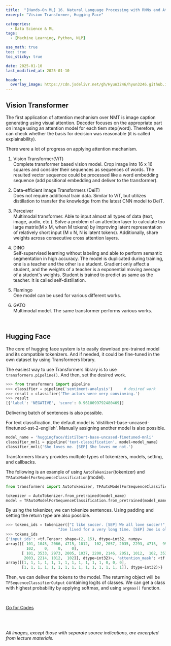 ```yaml
---
title:  "[Hands-On ML] 16. Natural Language Processing with RNNs and Attention - 5"
excerpt: "Vision Transformer, Hugging Face"

categories:
  - Data Science & ML
tags:
  - [Machine Learning, Python, NLP]

use_math: true
toc: true
toc_sticky: true

date: 2025-01-10
last_modified_at: 2025-01-10

header:
  overlay_image: https://cdn.jsdelivr.net/gh/Hyun3246/hyun3246.github.io@master/image/overlay image/Hands-on ML.png
---
```

## Vision Transformer
The first application of attention mechanism over NMT is image caption generating using visual attention. Decoder focuses on the appropriate part on image using an attention model for each tiem step(word). Therefore, we can check whether the basis for decision was reasonable (it is called explainability).

There were a lot of progress on applying attention mechanism.

1. Vision Transformer(ViT) <br/>
    Complete transformer based vision model. Crop image into 16 x 16 squares and consider their sequences as sequences of words. The resulted vector sequence could be processed like a word embedding sequence (add positional embedding and deliver to the transformer).

2. Data-efficient Image Transformers (DeiT) <br/>
    Does not require additional train data. Similar to ViT, but utilizes distillation to transfer the knowledge from the latest  CNN model to DeiT.

3. Perceiver <br/>
    Multimodal transformer. Able to input almost all types of data (text, image, audio, etc.). Solve a problem of an attention layer to calculate too large matrix(M x M, when M tokens) by improving latent representation of relatively short input (M x N, N is latent tokens). Additionally, share weights across consecutive cross attention layers.

4. DINO <br/>
    Self-supervised learning without labeling and able to perform semantic segmentation in high accuracy. The model is duplicated during training, one is a teacher and the other is a student. Gradient only affect a student, and the weights of a teacher is a exponential moving average of a student's weights. Student is trained to predict as same as the teacher. It is called self-distillation.

5. Flamingo <br/>
    One model can be used for various different works.

6. GATO <br/>
    Multimodal model. The same transformer performs various works.

<br/>

## Hugging Face
The core of hugging face system is to easily download pre-trained model and its compatible tokenizers. And if needed, it could be fine-tuned in the own dataset by using Transformers library.

The easiest way to use Transformers library is to use `transformers.pipeline()`. And then, set the desired work.

```python
>>> from transformers import pipeline
>>> classifier = pipeline('sentiment-analysis')     # desired work
>>> result = classifier('The actors were very convinving.')
>>> result
[{'label': 'NEGATIVE', 'score': 0.9610099792480469}]
```
Delivering batch of sentences is also possible.

For text classification, the default model is 'distilbert-base-uncased-finetuned-sst-2-english'. Manually assigning another model is also possible.

```python
model_name = 'huggingface/distilbert-base-uncased-finetuned-mnli'
classifier_mnli = pipeline('text-classification', model=model_name)
classifier_mnli('She loves me. [SEP] She loves me not.')
```

Transformers library provides multiple types of tokenizers, models, setting, and callbacks.

The following is an example of using `AutoTokenizer`(tokenizer) and `TFAutoModelForSequenceClassification`(model).

```python
from transformers import AutoTokenizer, TFAutoModelForSequenceClassification

tokenizer = AutoTokenizer.from_pretrained(model_name)
model = TFAutoModelForSequenceClassification.from_pretrained(model_name)
```

By using the tokenizer, we can tokenize sentences. Using padding and setting the return type are also possible.

```python
>>> tokens_ids = tokenizer(["I like soccer. [SEP] We all love soccer!",
                       "Joe lived for a very long time. [SEP] Joe is old."], padding=True, return_tensors='tf')
>>> tokens_ids
{'input_ids': <tf.Tensor: shape=(2, 15), dtype=int32, numpy=
array([[ 101, 1045, 2066, 4715, 1012,  102, 2057, 2035, 2293, 4715,  999,
         102,    0,    0,    0],
       [ 101, 3533, 2973, 2005, 1037, 2200, 2146, 2051, 1012,  102, 3533,
        2003, 2214, 1012,  102]], dtype=int32)>, 'attention_mask': <tf.Tensor: shape=(2, 15), dtype=int32, numpy=
array([[1, 1, 1, 1, 1, 1, 1, 1, 1, 1, 1, 1, 0, 0, 0],
       [1, 1, 1, 1, 1, 1, 1, 1, 1, 1, 1, 1, 1, 1, 1]], dtype=int32)>}
```

Then, we can deliver the tokens to the model. The returning object will be `TFSequenceClassifierOutput` containing logits of classes. We can get a class with highest probability by applying softmax, and using `argmax()` function.

<br/>

[Go for Codes](https://github.com/Hyun3246/Warehouse/blob/57565edb28f6bc62d93d6bea1456446ba3a862bd/Hands-On%20ML/Chapter_16_NLP_with_RNNs_and_Attention.ipynb)


<br/>
<br/>

*All images, except those with separate source indications, are excerpted from lecture materials.*